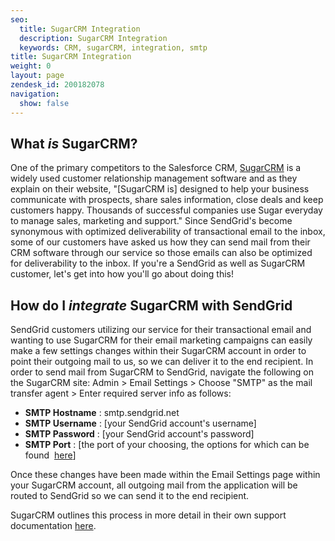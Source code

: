 ```yaml
---
seo:
  title: SugarCRM Integration
  description: SugarCRM Integration
  keywords: CRM, sugarCRM, integration, smtp
title: SugarCRM Integration
weight: 0
layout: page
zendesk_id: 200182078
navigation:
  show: false
---
```


## What _is_ SugarCRM?

One of the primary competitors to the Salesforce CRM, [SugarCRM](http://www.sugarcrm.com/) is a widely used customer relationship management software and as they explain on their website, "[SugarCRM is]&nbsp;designed to help your business communicate with prospects, share sales information, close deals and keep customers happy. Thousands of successful companies use Sugar everyday to manage sales, marketing and support." Since SendGrid's become synonymous with optimized deliverability of transactional email to the inbox, some of our customers have asked us how they can send mail from their CRM software through our service so those emails can also be optimized for deliverability to the inbox. If you're a SendGrid as well as SugarCRM customer, let's get into how you'll go about doing this!

## How do I _integrate_ SugarCRM with SendGrid

SendGrid customers utilizing our service for their transactional email and wanting to use SugarCRM for their email marketing campaigns can easily make a few settings changes within their SugarCRM account in order to point their outgoing mail to us, so we can deliver it to the end recipient. In order to send mail from SugarCRM to SendGrid, navigate the following on the SugarCRM site: Admin > Email Settings > Choose "SMTP" as the mail transfer agent > Enter required server info as follows:

- **SMTP Hostname** : smtp.sendgrid.net
- **SMTP Username** : [your SendGrid account's username]
- **SMTP Password** : [your SendGrid account's password]
- **SMTP Port** : [the port of your choosing, the options for which can be found&nbsp; [here](http://docs.sendgrid.com/documentation/get-started/smtp-ports/)]

Once these changes have been made within the Email Settings page within your SugarCRM account, all outgoing mail from the application will be routed to SendGrid so we can send it to the end recipient.

SugarCRM outlines this process in more detail in their own support documentation [here](http://support.sugarcrm.com/04_Find_Answers/02KB/02Administration/100Email/Configuring_Your_Outbound_Email_Server_(SMTP)_to_Work_With_Sugar).

&nbsp;
